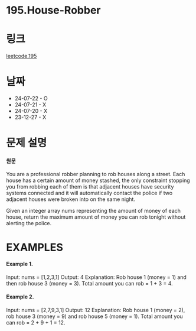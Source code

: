 # 195.House-Robber

# 링크
[leetcode.195](https://leetcode.com/problems/house-robber/submissions/1327004761/?envType=study-plan-v2&envId=leetcode-75)

# 날짜
* 24-07-22 - O
* 24-07-21 - X
* 24-07-20 - X
* 23-12-27 - X

# 문제 설명
#### 원문


You are a professional robber planning to rob houses along a street. Each house has a certain amount of money stashed, the only constraint stopping you from robbing each of them is that adjacent houses have security systems connected and it will automatically contact the police if two adjacent houses were broken into on the same night.

Given an integer array nums representing the amount of money of each house, return the maximum amount of money you can rob tonight without alerting the police.


# EXAMPLES
#### Example 1.


Input: nums = [1,2,3,1]
Output: 4
Explanation: Rob house 1 (money = 1) and then rob house 3 (money = 3).
Total amount you can rob = 1 + 3 = 4.


#### Example 2.


Input: nums = [2,7,9,3,1]
Output: 12
Explanation: Rob house 1 (money = 2), rob house 3 (money = 9) and rob house 5 (money = 1).
Total amount you can rob = 2 + 9 + 1 = 12.